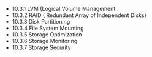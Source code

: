 

- 10.3.1 LVM (Logical Volume Management
- 10.3.2 RAID ( Redundant Array of Independent Disks)
- 10.3.3 Disk Partitioning
- 10.3.4 File System Mounting
- 10.3.5 Storage Optimization
- 10.3.6 Storage Monitoring
- 10.3.7 Storage Security